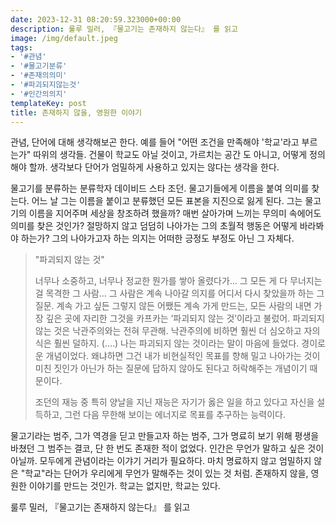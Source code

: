 ```yaml
---
date: 2023-12-31 08:20:59.323000+00:00
description: 룰루 밀러, 『물고기는 존재하지 않는다』 를 읽고
image: /img/default.jpeg
tags:
- '#관념'
- '#물고기분류'
- '#존재의의미'
- '#파괴되지않는것'
- '#인간의의지'
templateKey: post
title: 존재하지 않을, 영원한 이야기
---
```


관념, 단어에 대해 생각해보곤 한다. 예를 들어 "어떤 조건을 만족해야 '학교'라고 부르는가" 따위의 생각들. 건물이 학교도 아닐 것이고, 가르치는 공간 도 아니고, 어떻게 정의해야 할까. 생각보다 단어가 엄밀하게 사용하고 있지는 않다는 생각을 한다. 

물고기를 분류하는 분류학자 데이비드 스타 조던. 물고기들에게 이름을 붙여 의미를 찾는다. 어느 날 그는 이름을 붙이고 분류했던 모든 표본을 지진으로 잃게 된다. 그는 물고기의 이름을 지어주며 세상을 창조하려 했을까? 매번 살아가며 느끼는 무의미 속에어도 의미를 찾은 것인가? 절망하지 않고 덤덤히 나아가는 그의 초월적 행동은 어떻게 바라봐야 하는가? 그의 나아가고자 하는 의지는 어떠한 긍정도 부정도 아닌 그 자체다.

> "파괴되지 않는 것"
>
> 너무나 소중하고, 너무나 정교한 뭔가를 쌓아 올렸다가… 그 모든 게 다 무너지는 걸 목격한 그 사람… 그 사람은 계속 나아갈 의지를 어디서 다시 찾았을까 하는 그 질문. 계속 가고 싶든 그렇지 않든 어쨌든 계속 가게 만드는, 모든 사람의 내면 가장 깊은 곳에 자리한 그것을 카프카는 ‘파괴되지 않는 것’이라고 불렀어. 파괴되지 않는 것은 낙관주의와는 전혀 무관해. 낙관주의에 비하면 훨씬 더 심오하고 자의식은 훨씬 덜하지.
> (....)
> 나는 파괴되지 않는 것이라는 말이 마음에 들었다. 경이로운 개념이었다. 왜냐하면 그건 내가 비현실적인 목표를 향해 밀고 나아가는 것이 미친 짓인가 아닌가 하는 질문에 답하지 않아도 된다고 허락해주는 개념이기 때문이다.
>
> 조던의 재능 중 특히 양날을 지닌 재능은 자기가 옳은 일을 하고 있다고 자신을 설득하고, 그런 다음 무한해 보이는 에너지로 목표를 추구하는 능력이다.

물고기라는 범주, 그가 역경을 딛고 만들고자 하는 범주, 그가 명료히 보기 위해 평생을 바쳤던 그 범주는 결코, 단 한 번도 존재한 적이 없었다. 인간은 무언가 말하고 싶은 것이 아닐까. 모두에게 관념이라는 이갸기 거리가 필요하다. 마치 명료하지 않고 엄밀하지 않은 "학교"라는 단어가 우리에게 무언가 말해주는 것이 있는 것 처럼. 존재하지 않을, 영원한 이야기를 만드는 것인가. 학교는 없지만, 학교는 있다.

룰루 밀러, 『물고기는 존재하지 않는다』 를 읽고